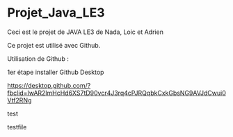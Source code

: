 ﻿# Projet_Java_LE3
 Ceci est le projet de JAVA LE3 de Nada, Loic et Adrien 


Ce projet est utilisé avec Github.

Utilisation de Github :

1er étape installer Github Desktop

https://desktop.github.com/?fbclid=IwAR2lmHcHd6XS7tD90vcr4J3rq4cPJRQqbkCxkGbsNG9AVJdCwui0Vtf2RNg

test

testfile
